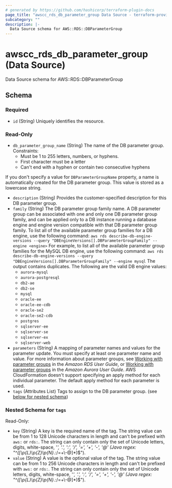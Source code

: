 ```yaml
---
# generated by https://github.com/hashicorp/terraform-plugin-docs
page_title: "awscc_rds_db_parameter_group Data Source - terraform-provider-awscc"
subcategory: ""
description: |-
  Data Source schema for AWS::RDS::DBParameterGroup
---
```


# awscc_rds_db_parameter_group (Data Source)

Data Source schema for AWS::RDS::DBParameterGroup



<!-- schema generated by tfplugindocs -->
## Schema

### Required

- `id` (String) Uniquely identifies the resource.

### Read-Only

- `db_parameter_group_name` (String) The name of the DB parameter group.
 Constraints:
  +  Must be 1 to 255 letters, numbers, or hyphens.
  +  First character must be a letter
  +  Can't end with a hyphen or contain two consecutive hyphens
  
 If you don't specify a value for ``DBParameterGroupName`` property, a name is automatically created for the DB parameter group.
  This value is stored as a lowercase string.
- `description` (String) Provides the customer-specified description for this DB parameter group.
- `family` (String) The DB parameter group family name. A DB parameter group can be associated with one and only one DB parameter group family, and can be applied only to a DB instance running a database engine and engine version compatible with that DB parameter group family.
 To list all of the available parameter group families for a DB engine, use the following command:
  ``aws rds describe-db-engine-versions --query "DBEngineVersions[].DBParameterGroupFamily" --engine <engine>`` 
 For example, to list all of the available parameter group families for the MySQL DB engine, use the following command:
  ``aws rds describe-db-engine-versions --query "DBEngineVersions[].DBParameterGroupFamily" --engine mysql`` 
  The output contains duplicates.
  The following are the valid DB engine values:
  +   ``aurora-mysql`` 
  +   ``aurora-postgresql`` 
  +   ``db2-ae`` 
  +   ``db2-se`` 
  +   ``mysql`` 
  +   ``oracle-ee`` 
  +   ``oracle-ee-cdb`` 
  +   ``oracle-se2`` 
  +   ``oracle-se2-cdb`` 
  +   ``postgres`` 
  +   ``sqlserver-ee`` 
  +   ``sqlserver-se`` 
  +   ``sqlserver-ex`` 
  +   ``sqlserver-web``
- `parameters` (String) A mapping of parameter names and values for the parameter update. You must specify at least one parameter name and value.
 For more information about parameter groups, see [Working with parameter groups](https://docs.aws.amazon.com/AmazonRDS/latest/UserGuide/USER_WorkingWithParamGroups.html) in the *Amazon RDS User Guide*, or [Working with parameter groups](https://docs.aws.amazon.com/AmazonRDS/latest/AuroraUserGuide/USER_WorkingWithParamGroups.html) in the *Amazon Aurora User Guide*.
  AWS CloudFormation doesn't support specifying an apply method for each individual parameter. The default apply method for each parameter is used.
- `tags` (Attributes List) Tags to assign to the DB parameter group. (see [below for nested schema](#nestedatt--tags))

<a id="nestedatt--tags"></a>
### Nested Schema for `tags`

Read-Only:

- `key` (String) A key is the required name of the tag. The string value can be from 1 to 128 Unicode characters in length and can't be prefixed with ``aws:`` or ``rds:``. The string can only contain only the set of Unicode letters, digits, white-space, '_', '.', ':', '/', '=', '+', '-', '@' (Java regex: "^([\\p{L}\\p{Z}\\p{N}_.:/=+\\-@]*)$").
- `value` (String) A value is the optional value of the tag. The string value can be from 1 to 256 Unicode characters in length and can't be prefixed with ``aws:`` or ``rds:``. The string can only contain only the set of Unicode letters, digits, white-space, '_', '.', ':', '/', '=', '+', '-', '@' (Java regex: "^([\\p{L}\\p{Z}\\p{N}_.:/=+\\-@]*)$").
